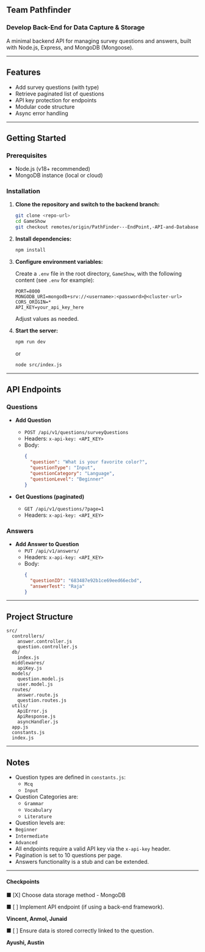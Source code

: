 ## Team Pathfinder

### Develop Back-End for Data Capture & Storage

A minimal backend API for managing survey questions and answers, built with Node.js, Express, and MongoDB (Mongoose).

---

## Features

- Add survey questions (with type)
- Retrieve paginated list of questions
- API key protection for endpoints
- Modular code structure
- Async error handling

---

## Getting Started

### Prerequisites

- Node.js (v18+ recommended)
- MongoDB instance (local or cloud)

### Installation

1. **Clone the repository and switch to the backend branch:**
   ```sh
   git clone <repo-url>
   cd GameShow
   git checkout remotes/origin/PathFinder---EndPoint,-API-and-Database
   ```

2. **Install dependencies:**
   ```sh
   npm install
   ```

3. **Configure environment variables:**

   Create a `.env` file in the root directory, `GameShow`, with the following content (see `.env` for example):

   ```
   PORT=8000
   MONGODB_URI=mongodb+srv://<username>:<password>@<cluster-url>
   CORS_ORIGIN=*
   API_KEY=your_api_key_here
   ```

   Adjust values as needed.

4. **Start the server:**
   ```sh
   npm run dev
   ```
   or
   ```sh
   node src/index.js
   ```

---

## API Endpoints

### Questions

- **Add Question**
  - `POST /api/v1/questions/surveyQuestions`
  - Headers: `x-api-key: <API_KEY>`
  - Body:
    ```json
    {
      "question": "What is your favorite color?",
      "questionType": "Input",
      "questionCategory": "Language",
      "questionLevel": "Beginner"
    }
    ```

- **Get Questions (paginated)**
  - `GET /api/v1/questions/?page=1`
  - Headers: `x-api-key: <API_KEY>`

### Answers

- **Add Answer to Question**
  - `PUT /api/v1/answers/`
  - Headers: `x-api-key: <API_KEY>`
  - Body:
    ```json
    {
      "questionID": "683487e92b1ce69eed66ecbd",
      "answerTest": "Raja"
    }
    ```

---

## Project Structure

```
src/
  controllers/
    answer.controller.js
    question.controller.js
  db/
    index.js
  middlewares/
    apiKey.js
  models/
    question.model.js
    user.model.js
  routes/
    answer.route.js
    question.routes.js
  utils/
    ApiError.js
    ApiResponse.js
    asyncHandler.js
  app.js
  constants.js
  index.js
```

---

## Notes

- Question types are defined in `constants.js`:
  - `Mcq`
  - `Input`
- Question Categories are:
  - `Grammar`
  - `Vocabulary`
  - `Literature`
 - Question levels are:
  - `Beginner`
  - `Intermediate`
  - `Advanced`
- All endpoints require a valid API key via the `x-api-key` header.
- Pagination is set to 10 questions per page.
- Answers functionality is a stub and can be extended.

---

#### Checkpoints

■ [X] Choose data storage method - MongoDB


■ [ ] Implement API endpoint (if using a back-end framework).

**Vincent, Anmol, Junaid**

■ [ ] Ensure data is stored correctly linked to the question.

**Ayushi, Austin**
